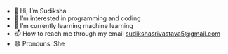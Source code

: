 - 👋 Hi, I’m Sudiksha
- 👀 I’m interested in programming and coding
- 🌱 I’m currently learning machine learning
- 📫 How to reach me through my email sudikshasrivastava5@gmail.com
- 😄 Pronouns: She


<!---
Sudiksha26/Sudiksha26 is a ✨ special ✨ repository because its `README.md` (this file) appears on your GitHub profile.
You can click the Preview link to take a look at your changes.
--->
